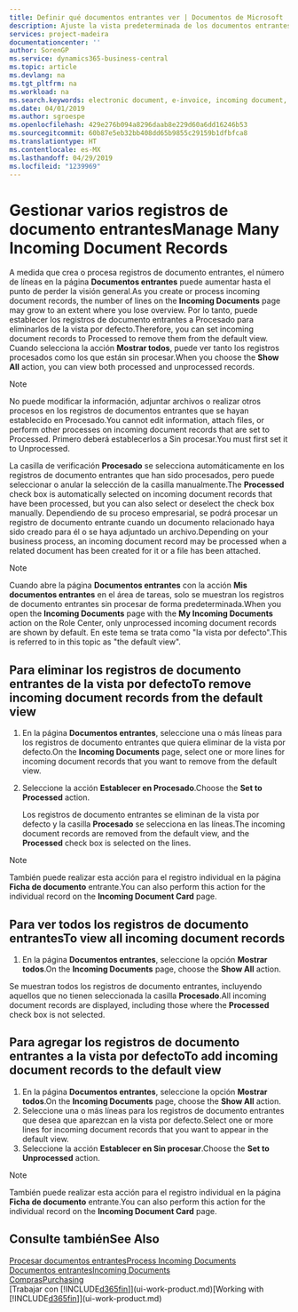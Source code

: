 ```yaml
---
title: Definir qué documentos entrantes ver | Documentos de Microsoft
description: Ajuste la vista predeterminada de los documentos entrantes, como facturas electrónicas, para mejorar el resumen de registros procesados y sin procesar.
services: project-madeira
documentationcenter: ''
author: SorenGP
ms.service: dynamics365-business-central
ms.topic: article
ms.devlang: na
ms.tgt_pltfrm: na
ms.workload: na
ms.search.keywords: electronic document, e-invoice, incoming document, OCR, ecommerce, document exchange, import invoice
ms.date: 04/01/2019
ms.author: sgroespe
ms.openlocfilehash: 429e276b094a8296daab8e229d60a6dd16246b53
ms.sourcegitcommit: 60b87e5eb32bb408dd65b9855c29159b1dfbfca8
ms.translationtype: HT
ms.contentlocale: es-MX
ms.lasthandoff: 04/29/2019
ms.locfileid: "1239969"
---
```

# <a name="manage-many-incoming-document-records"></a><span data-ttu-id="09dbf-103">Gestionar varios registros de documento entrantes</span><span class="sxs-lookup"><span data-stu-id="09dbf-103">Manage Many Incoming Document Records</span></span>
<span data-ttu-id="09dbf-104">A medida que crea o procesa registros de documento entrantes, el número de líneas en la página **Documentos entrantes** puede aumentar hasta el punto de perder la visión general.</span><span class="sxs-lookup"><span data-stu-id="09dbf-104">As you create or process incoming document records, the number of lines on the **Incoming Documents** page may grow to an extent where you lose overview.</span></span> <span data-ttu-id="09dbf-105">Por lo tanto, puede establecer los registros de documento entrantes a Procesado para eliminarlos de la vista por defecto.</span><span class="sxs-lookup"><span data-stu-id="09dbf-105">Therefore, you can set incoming document records to Processed to remove them from the default view.</span></span> <span data-ttu-id="09dbf-106">Cuando selecciona la acción **Mostrar todos**, puede ver tanto los registros procesados como los que están sin procesar.</span><span class="sxs-lookup"><span data-stu-id="09dbf-106">When you choose the **Show All** action, you can view both processed and unprocessed records.</span></span>

> [!NOTE]  
>   <span data-ttu-id="09dbf-107">No puede modificar la información, adjuntar archivos o realizar otros procesos en los registros de documentos entrantes que se hayan establecido en Procesado.</span><span class="sxs-lookup"><span data-stu-id="09dbf-107">You cannot edit information, attach files, or perform other processes on incoming document records that are set to Processed.</span></span> <span data-ttu-id="09dbf-108">Primero deberá establecerlos a Sin procesar.</span><span class="sxs-lookup"><span data-stu-id="09dbf-108">You must first set it to Unprocessed.</span></span>

<span data-ttu-id="09dbf-109">La casilla de verificación **Procesado** se selecciona automáticamente en los registros de documento entrantes que han sido procesados, pero puede seleccionar o anular la selección de la casilla manualmente.</span><span class="sxs-lookup"><span data-stu-id="09dbf-109">The **Processed** check box is automatically selected on incoming document records that have been processed, but you can also select or deselect the check box manually.</span></span> <span data-ttu-id="09dbf-110">Dependiendo de su proceso empresarial, se podrá procesar un registro de documento entrante cuando un documento relacionado haya sido creado para él o se haya adjuntado un archivo.</span><span class="sxs-lookup"><span data-stu-id="09dbf-110">Depending on your business process, an incoming document record may be processed when a related document has been created for it or a file has been attached.</span></span>

> [!NOTE]  
>   <span data-ttu-id="09dbf-111">Cuando abre la página **Documentos entrantes** con la acción **Mis documentos entrantes** en el área de tareas, solo se muestran los registros de documento entrantes sin procesar de forma predeterminada.</span><span class="sxs-lookup"><span data-stu-id="09dbf-111">When you open the **Incoming Documents** page with the **My Incoming Documents** action on the Role Center, only unprocessed incoming document records are shown by default.</span></span> <span data-ttu-id="09dbf-112">En este tema se trata como "la vista por defecto".</span><span class="sxs-lookup"><span data-stu-id="09dbf-112">This is referred to in this topic as "the default view".</span></span>

## <a name="to-remove-incoming-document-records-from-the-default-view"></a><span data-ttu-id="09dbf-113">Para eliminar los registros de documento entrantes de la vista por defecto</span><span class="sxs-lookup"><span data-stu-id="09dbf-113">To remove incoming document records from the default view</span></span>
1. <span data-ttu-id="09dbf-114">En la página **Documentos entrantes**, seleccione una o más líneas para los registros de documento entrantes que quiera eliminar de la vista por defecto.</span><span class="sxs-lookup"><span data-stu-id="09dbf-114">On the **Incoming Documents** page, select one or more lines for incoming document records that you want to remove from the default view.</span></span>
2. <span data-ttu-id="09dbf-115">Seleccione la acción **Establecer en Procesado**.</span><span class="sxs-lookup"><span data-stu-id="09dbf-115">Choose the **Set to Processed** action.</span></span>

    <span data-ttu-id="09dbf-116">Los registros de documento entrantes se eliminan de la vista por defecto y la casilla **Procesado** se selecciona en las líneas.</span><span class="sxs-lookup"><span data-stu-id="09dbf-116">The incoming document records are removed from the default view, and the **Processed** check box is selected on the lines.</span></span>

> [!NOTE]  
>   <span data-ttu-id="09dbf-117">También puede realizar esta acción para el registro individual en la página **Ficha de documento** entrante.</span><span class="sxs-lookup"><span data-stu-id="09dbf-117">You can also perform this action for the individual record on the **Incoming Document Card** page.</span></span>

## <a name="to-view-all-incoming-document-records"></a><span data-ttu-id="09dbf-118">Para ver todos los registros de documento entrantes</span><span class="sxs-lookup"><span data-stu-id="09dbf-118">To view all incoming document records</span></span>
1. <span data-ttu-id="09dbf-119">En la página **Documentos entrantes**, seleccione la opción **Mostrar todos**.</span><span class="sxs-lookup"><span data-stu-id="09dbf-119">On the **Incoming Documents** page, choose the **Show All** action.</span></span>

<span data-ttu-id="09dbf-120">Se muestran todos los registros de documento entrantes, incluyendo aquellos que no tienen seleccionada la casilla **Procesado**.</span><span class="sxs-lookup"><span data-stu-id="09dbf-120">All incoming document records are displayed, including those where the **Processed** check box is not selected.</span></span>

## <a name="to-add-incoming-document-records-to-the-default-view"></a><span data-ttu-id="09dbf-121">Para agregar los registros de documento entrantes a la vista por defecto</span><span class="sxs-lookup"><span data-stu-id="09dbf-121">To add incoming document records to the default view</span></span>
1. <span data-ttu-id="09dbf-122">En la página **Documentos entrantes**, seleccione la opción **Mostrar todos**.</span><span class="sxs-lookup"><span data-stu-id="09dbf-122">On the **Incoming Documents** page, choose the **Show All** action.</span></span>
2. <span data-ttu-id="09dbf-123">Seleccione una o más líneas para los registros de documento entrantes que desea que aparezcan en la vista por defecto.</span><span class="sxs-lookup"><span data-stu-id="09dbf-123">Select one or more lines for incoming document records that you want to appear in the default view.</span></span>
3. <span data-ttu-id="09dbf-124">Seleccione la acción **Establecer en Sin procesar**.</span><span class="sxs-lookup"><span data-stu-id="09dbf-124">Choose the **Set to Unprocessed** action.</span></span>  

> [!NOTE]  
>   <span data-ttu-id="09dbf-125">También puede realizar esta acción para el registro individual en la página **Ficha de documento** entrante.</span><span class="sxs-lookup"><span data-stu-id="09dbf-125">You can also perform this action for the individual record on the **Incoming Document Card** page.</span></span>

## <a name="see-also"></a><span data-ttu-id="09dbf-126">Consulte también</span><span class="sxs-lookup"><span data-stu-id="09dbf-126">See Also</span></span>
[<span data-ttu-id="09dbf-127">Procesar documentos entrantes</span><span class="sxs-lookup"><span data-stu-id="09dbf-127">Process Incoming Documents</span></span>](across-process-income-documents.md)  
[<span data-ttu-id="09dbf-128">Documentos entrantes</span><span class="sxs-lookup"><span data-stu-id="09dbf-128">Incoming Documents</span></span>](across-income-documents.md)  
[<span data-ttu-id="09dbf-129">Compras</span><span class="sxs-lookup"><span data-stu-id="09dbf-129">Purchasing</span></span>](purchasing-manage-purchasing.md)  
<span data-ttu-id="09dbf-130">[Trabajar con [!INCLUDE[d365fin](includes/d365fin_md.md)]](ui-work-product.md)</span><span class="sxs-lookup"><span data-stu-id="09dbf-130">[Working with [!INCLUDE[d365fin](includes/d365fin_md.md)]](ui-work-product.md)</span></span>
